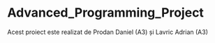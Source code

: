 # Advanced_Programming_Project
Acest proiect este realizat de Prodan Daniel (A3) și Lavric Adrian (A3)
